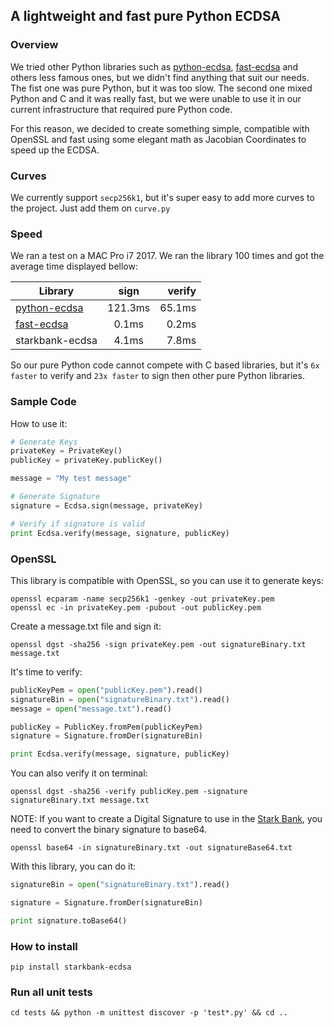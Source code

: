 ## A lightweight and fast pure Python ECDSA

### Overview

We tried other Python libraries such as [python-ecdsa], [fast-ecdsa] and others less famous ones, but we didn't find anything that suit our needs. The fist one was pure Python, but it was too slow. The second one mixed Python and C and it was really fast, but we were unable to use it in our current infrastructure that required pure Python code.

[python-ecdsa]: https://github.com/warner/python-ecdsa
[fast-ecdsa]: https://github.com/AntonKueltz/fastecdsa

For this reason, we decided to create something simple, compatible with OpenSSL and fast using some elegant math as Jacobian Coordinates to speed up the ECDSA.

### Curves

We currently support `secp256k1`, but it's super easy to add more curves to the project. Just add them on `curve.py`

### Speed

We ran a test on a MAC Pro i7 2017. We ran the library 100 times and got the average time displayed bellow:

| Library            | sign          | verify  |
| ------------------ |:-------------:| -------:|
| [python-ecdsa]     |   121.3ms     | 65.1ms  |
| [fast-ecdsa]       |     0.1ms     |  0.2ms  |
| starkbank-ecdsa    |     4.1ms     |  7.8ms  |

So our pure Python code cannot compete with C based libraries, but it's `6x faster` to verify and `23x faster` to sign then other pure Python libraries.

### Sample Code

How to use it:

```python
# Generate Keys
privateKey = PrivateKey()
publicKey = privateKey.publicKey()

message = "My test message"

# Generate Signature
signature = Ecdsa.sign(message, privateKey)

# Verify if signature is valid
print Ecdsa.verify(message, signature, publicKey)
```

### OpenSSL

This library is compatible with OpenSSL, so you can use it to generate keys:

```
openssl ecparam -name secp256k1 -genkey -out privateKey.pem
openssl ec -in privateKey.pem -pubout -out publicKey.pem
```

Create a message.txt file and sign it:

```
openssl dgst -sha256 -sign privateKey.pem -out signatureBinary.txt message.txt
```

It's time to verify:

```python
publicKeyPem = open("publicKey.pem").read()
signatureBin = open("signatureBinary.txt").read()
message = open("message.txt").read()

publicKey = PublicKey.fromPem(publicKeyPem)
signature = Signature.fromDer(signatureBin)

print Ecdsa.verify(message, signature, publicKey)
```

You can also verify it on terminal:

```
openssl dgst -sha256 -verify publicKey.pem -signature signatureBinary.txt message.txt
```

NOTE: If you want to create a Digital Signature to use in the [Stark Bank], you need to convert the binary signature to base64.

```
openssl base64 -in signatureBinary.txt -out signatureBase64.txt
```

With this library, you can do it:

```python
signatureBin = open("signatureBinary.txt").read()

signature = Signature.fromDer(signatureBin)

print signature.toBase64()
```

[Stark Bank]: https://starkbank.com

### How to install

```
pip install starkbank-ecdsa
```

### Run all unit tests

```
cd tests && python -m unittest discover -p 'test*.py' && cd ..
```